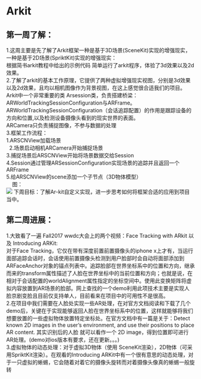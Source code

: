 # Arkit
## 第一周了解：
1.这周主要是先了解了Arkit框架一种是基于3D场景(SceneKit)实现的增强现实，一种是基于2D场景(SpriktKit)实现的增强现实：<br>
根据简书arkit教程中给出的示例代码 简单运行了arkit程序，体验了3d效果以及2d效果。<br>
2.了解了arkit的基本工作原理，它提供了两种虚拟增强现实视图，分别是3d效果以及2d效果，且均以相机图像作为背景视图，在这上感觉很合适我们的项目。<br>
Arkit中一个非常重要的类 Arsession类，负责搭建桥梁：ARWorldTrackingSessionConfiguration与ARFrame。<br>
ARWorldTrackingSessionConfiguration（会话追踪配置）的作用是跟踪设备的方向和位置,以及检测设备摄像头看到的现实世界的表面。<br>
ARCamera只负责捕捉图像，不参与数据的处理<br>
3.框架工作流程：<br>
           1.ARSCNView加载场景 <br>
           2.场景启动相机ARCamera开始捕捉场景 <br>
           3.捕捉场景后ARSCNView开始将场景数据交给Session <br>
           4.Session通过管理ARSessionConfiguration实现场景的追踪并且返回一个ARFrame <br>
           5.给ARSCNView的scene添加一个子节点（3D物体模型）<br>
            图：<br>
              ![](https://upload-images.jianshu.io/upload_images/6271687-5b2cea6f7131d32e.png?imageMogr2/auto-orient/) 
        下周目标：了解Ar-kit自定义实现，进一步思考如何将框架合适的应用到项目当中。

## 第二周进展：
1.大致看了一遍 Fall2017 wwdc大会上的两个视频：Face Tracking with ARkit 以及 Introducing ARKit:<br>
对于Face Tracking，它仅在带有深度前置前置摄像头的iphone x上才有，当运行面部追踪会话时，会话使用前置摄像头检测到用户脸部时会自动将面部添加到ARFaceAnchor对象的锚点列表中。追踪脸部在世界坐标系中的位置和方向，继承而来的transform属性描述了人脸在世界坐标中的当前位置和方向；也就是说，在相对于会话配置的worldAlignment属性指定的坐标空间中。使用此变换矩阵将虚拟内容放置到AR场景的脸部。网上查找的一个demo利用此项技术主要是实现人脸京剧变脸且目前仅支持单人，目前看来在项目中的可用性不是很高。<br>
2.在项目中我们需要在人脸处实现一些AR处理，在对官方文档阅读和下载了几个demo后，关键在于实现能够返回人脸在世界坐标系中的位置，这样就能够将我们想要放置的一些虚拟物体放置特定坐标处。在官方文档中有一篇是关于：Detect known 2D images in the user’s environment, and use their positions to place AR content. 其实识别后的人脸 就可以看作一个 2D image，得到位置即可进行AR处理。(demo对ios版本有要求，还在更新。。。)<br>
3.虚拟物体的动态处理：对于虚拟3D物体（使用 SceneKit渲染），2D物体（可采用SpriktKit渲染）。在观看的Introducing ARKit中有一个很有意思的动态处理，对于一只虚拟的蜥蜴，它会随着对着它的摄像头旋转而对着摄像头像真的蜥蜴一般旋转




